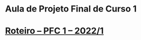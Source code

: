 # Aula de Projeto Final de Curso 1 
# [Roteiro – PFC 1 – 2022/1](https://github.com/marcoswagner-commits/tcc/tree/documentos/roteiro.md)



